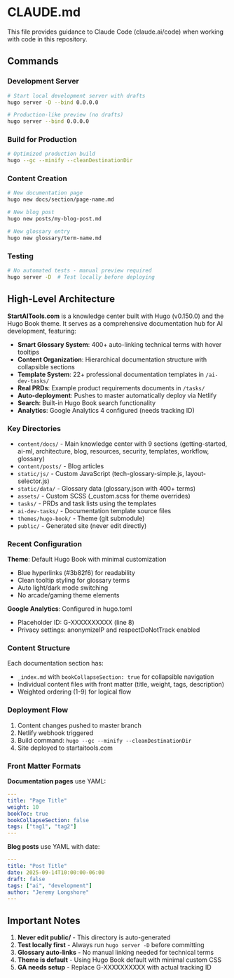 # CLAUDE.md

This file provides guidance to Claude Code (claude.ai/code) when working with code in this repository.

## Commands

### Development Server
```bash
# Start local development server with drafts
hugo server -D --bind 0.0.0.0

# Production-like preview (no drafts)
hugo server --bind 0.0.0.0
```

### Build for Production
```bash
# Optimized production build
hugo --gc --minify --cleanDestinationDir
```

### Content Creation
```bash
# New documentation page
hugo new docs/section/page-name.md

# New blog post
hugo new posts/my-blog-post.md

# New glossary entry
hugo new glossary/term-name.md
```

### Testing
```bash
# No automated tests - manual preview required
hugo server -D  # Test locally before deploying
```

## High-Level Architecture

**StartAITools.com** is a knowledge center built with Hugo (v0.150.0) and the Hugo Book theme. It serves as a comprehensive documentation hub for AI development, featuring:

- **Smart Glossary System**: 400+ auto-linking technical terms with hover tooltips
- **Content Organization**: Hierarchical documentation structure with collapsible sections
- **Template System**: 22+ professional documentation templates in `/ai-dev-tasks/`
- **Real PRDs**: Example product requirements documents in `/tasks/`
- **Auto-deployment**: Pushes to master automatically deploy via Netlify
- **Search**: Built-in Hugo Book search functionality
- **Analytics**: Google Analytics 4 configured (needs tracking ID)

### Key Directories

- `content/docs/` - Main knowledge center with 9 sections (getting-started, ai-ml, architecture, blog, resources, security, templates, workflow, glossary)
- `content/posts/` - Blog articles
- `static/js/` - Custom JavaScript (tech-glossary-simple.js, layout-selector.js)
- `static/data/` - Glossary data (glossary.json with 400+ terms)
- `assets/` - Custom SCSS (_custom.scss for theme overrides)
- `tasks/` - PRDs and task lists using the templates
- `ai-dev-tasks/` - Documentation template source files
- `themes/hugo-book/` - Theme (git submodule)
- `public/` - Generated site (never edit directly)

### Recent Configuration

**Theme**: Default Hugo Book with minimal customization
- Blue hyperlinks (#3b82f6) for readability
- Clean tooltip styling for glossary terms
- Auto light/dark mode switching
- No arcade/gaming theme elements

**Google Analytics**: Configured in hugo.toml
- Placeholder ID: G-XXXXXXXXXX (line 8)
- Privacy settings: anonymizeIP and respectDoNotTrack enabled

### Content Structure

Each documentation section has:
- `_index.md` with `bookCollapseSection: true` for collapsible navigation
- Individual content files with front matter (title, weight, tags, description)
- Weighted ordering (1-9) for logical flow

### Deployment Flow

1. Content changes pushed to master branch
2. Netlify webhook triggered
3. Build command: `hugo --gc --minify --cleanDestinationDir`
4. Site deployed to startaitools.com

### Front Matter Formats

**Documentation pages** use YAML:
```yaml
---
title: "Page Title"
weight: 10
bookToc: true
bookCollapseSection: false
tags: ["tag1", "tag2"]
---
```

**Blog posts** use YAML with date:
```yaml
---
title: "Post Title"
date: 2025-09-14T10:00:00-06:00
draft: false
tags: ["ai", "development"]
author: "Jeremy Longshore"
---
```

## Important Notes

1. **Never edit public/** - This directory is auto-generated
2. **Test locally first** - Always run `hugo server -D` before committing
3. **Glossary auto-links** - No manual linking needed for technical terms
4. **Theme is default** - Using Hugo Book default with minimal custom CSS
5. **GA needs setup** - Replace G-XXXXXXXXXX with actual tracking ID